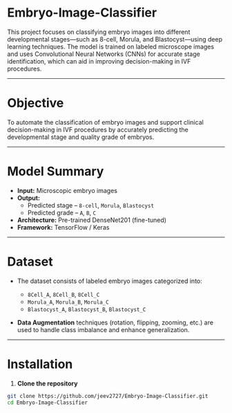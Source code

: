 # Embryo-Image-Classifier

This project focuses on classifying embryo images into different developmental stages—such as 8-cell, Morula, and Blastocyst—using deep learning techniques. The model is trained on labeled microscope images and uses Convolutional Neural Networks (CNNs) for accurate stage identification, which can aid in improving decision-making in IVF procedures.

---

# Objective

To automate the classification of embryo images and support clinical decision-making in IVF procedures by accurately predicting the developmental stage and quality grade of embryos.

---

# Model Summary

- **Input:** Microscopic embryo images  
- **Output:**  
  - Predicted stage – `8-cell`, `Morula`, `Blastocyst`  
  - Predicted grade – `A`, `B`, `C`  
- **Architecture:** Pre-trained DenseNet201 (fine-tuned)  
- **Framework:** TensorFlow / Keras  

---

# Dataset

- The dataset consists of labeled embryo images categorized into:
  - `8Cell_A`, `8Cell_B`, `8Cell_C`
  - `Morula_A`, `Morula_B`, `Morula_C`
  - `Blastocyst_A`, `Blastocyst_B`, `Blastocyst_C`

- **Data Augmentation** techniques (rotation, flipping, zooming, etc.) are used to handle class imbalance and enhance generalization.

---

# Installation

1. **Clone the repository**
```bash
git clone https://github.com/jeev2727/Embryo-Image-Classifier.git
cd Embryo-Image-Classifier


